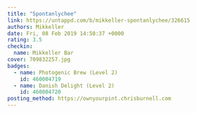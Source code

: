 ```yaml
---
title: "Spontanlychee"
link: https://untappd.com/b/mikkeller-spontanlychee/326615
authors: Mikkeller
date: Fri, 08 Feb 2019 14:50:37 +0000
rating: 3.5
checkin:
  name: Mikkeller Bar
cover: 709832257.jpg
badges:
  - name: Photogenic Brew (Level 2)
    id: 460004719
  - name: Danish Delight (Level 2)
    id: 460004720
posting_method: https://ownyourpint.chrisburnell.com
---
```

